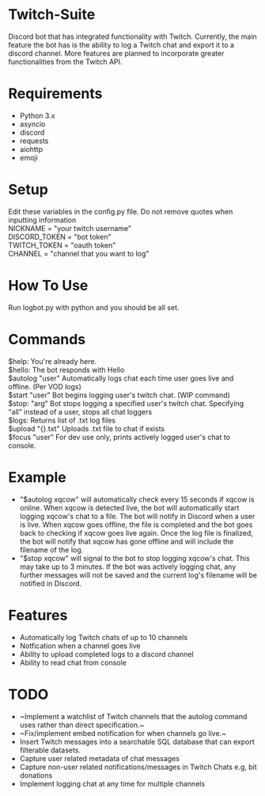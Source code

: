 # Twitch-Suite
Discord bot that has integrated functionality with Twitch.  Currently, the main feature the bot has is the ability to log a Twitch chat and export it to a discord channel.  More features are planned to incorporate greater functionalities from the Twitch API.  
# Requirements
- Python 3.x  
- asyncio
- discord  
- requests 
- aiohttp 
- emoji  
# Setup
Edit these variables in the config.py file.  Do not remove quotes when inputting information   
NICKNAME = "your twitch username"  
DISCORD_TOKEN = "bot token"  
TWITCH_TOKEN = "oauth token"  
CHANNEL = "channel that you want to log"  
# How To Use
Run logbot.py with python and you should be all set.   
# Commands
$help:           You're already here.          
$hello:          The bot responds with Hello  
$autolog "user"  Automatically logs chat each time user goes live and offline. (Per VOD logs)  
$start "user"    Bot begins logging user's twitch chat. (WIP command)  
$stop: "arg"     Bot stops logging a specified user's twitch chat.  Specifying "all" instead of a user, stops all chat loggers  
$logs:           Returns list of .txt log files    
$upload "{}.txt"  Uploads .txt file to chat if exists     
$focus "user"    For dev use only, prints actively logged user's chat to console.  

# Example
- "$autolog xqcow" will automatically check every 15 seconds if xqcow is online.  When xqcow is detected live, the bot will automatically start logging xqcow's chat to a file.  The bot will notify in Discord when a user is live.  When xqcow goes offline, the file is completed and the bot goes back to checking if xqcow goes live again.  Once the log file is finalized, the bot will notify that xqcow has gone offline and will include the filename of the log.
- "$stop xqcow" will signal to the bot to stop logging xqcow's chat.  This may take up to 3 minutes.  If the bot was actively logging chat, any further messages will not be saved and the current log's filename will be notified in Discord.  

# Features
- Automatically log Twitch chats of up to 10 channels
- Notfication when a channel goes live
- Ability to upload completed logs to a discord channel
- Ability to read chat from console

# TODO
- ~Implement a watchlist of Twitch channels that the autolog command uses rather than direct specification.~
- ~Fix/implement embed notification for when channels go live.~
- Insert Twitch messages into a searchable SQL database that can export filterable datasets.  
- Capture user related metadata of chat messages  
- Capture non-user related notifications/messages in Twitch Chats e.g, bit donations  
- Implement logging chat at any time for multiple channels 
